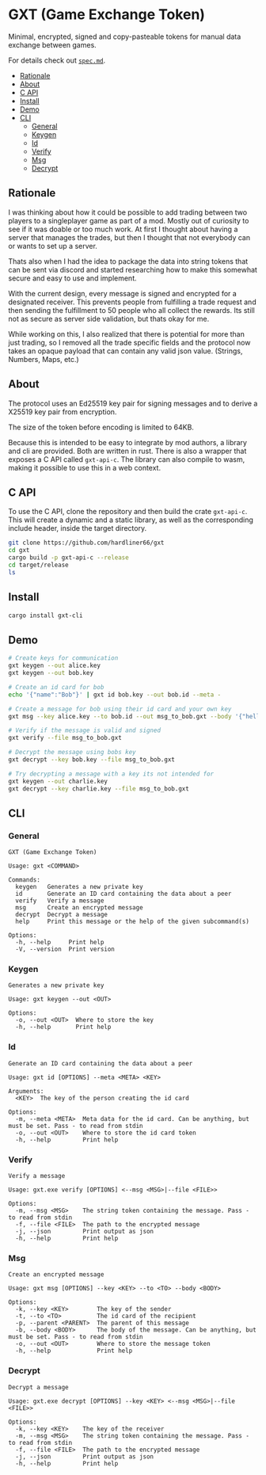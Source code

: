# GXT (Game Exchange Token)

Minimal, encrypted, signed and copy-pasteable tokens for manual data exchange between games.

For details check out [`spec.md`](https://github.com/hardliner66/gxt/blob/main/spec.md).

- [Rationale](#rationale)
- [About](#about)
- [C API](#c-api)
- [Install](#install)
- [Demo](#demo)
- [CLI](#cli)
  - [General](#general)
  - [Keygen](#keygen)
  - [Id](#id)
  - [Verify](#verify)
  - [Msg](#msg)
  - [Decrypt](#decrypt)

## Rationale
I was thinking about how it could be possible to add trading
between two players to a singleplayer game as part of a mod. Mostly out of curiosity to see
if it was doable or too much work. At first I thought about having a server that manages
the trades, but then I thought that not everybody can or wants to set up a server.

Thats also when I had the idea to package the data into string tokens that can be sent
via discord and started researching how to make this somewhat secure and
easy to use and implement.

With the current design, every message is signed and encrypted for a designated receiver.
This prevents people from fulfilling a trade request and then sending the fulfillment to
50 people who all collect the rewards. Its still not as secure as server side validation,
but thats okay for me.

While working on this, I also realized that there is potential for more than just trading,
so I removed all the trade specific fields and the protocol now takes an opaque payload
that can contain any valid json value. (Strings, Numbers, Maps, etc.)

## About
The protocol uses an Ed25519 key pair for signing messages and to derive a X25519 key pair
from encryption.

The size of the token before encoding is limited to 64KB.

Because this is intended to be easy to integrate by mod authors, a library and cli are provided.
Both are written in rust. There is also a wrapper that exposes a C API called `gxt-api-c`.
The library can also compile to wasm, making it possible to use this in a web context.

## C API
To use the C API, clone the repository and then build the crate `gxt-api-c`.
This will create a dynamic and a static library, as well as the corresponding include header,
inside the target directory.

```bash
git clone https://github.com/hardliner66/gxt
cd gxt
cargo build -p gxt-api-c --release
cd target/release
ls
```

## Install
```bash
cargo install gxt-cli
```

## Demo
```bash
# Create keys for communication
gxt keygen --out alice.key
gxt keygen --out bob.key

# Create an id card for bob
echo '{"name":"Bob"}' | gxt id bob.key --out bob.id --meta -

# Create a message for bob using their id card and your own key
gxt msg --key alice.key --to bob.id --out msg_to_bob.gxt --body '{"hello":"world"}'

# Verify if the message is valid and signed
gxt verify --file msg_to_bob.gxt

# Decrypt the message using bobs key
gxt decrypt --key bob.key --file msg_to_bob.gxt

# Try decrypting a message with a key its not intended for
gxt keygen --out charlie.key
gxt decrypt --key charlie.key --file msg_to_bob.gxt
```

## CLI
### General
```
GXT (Game Exchange Token)

Usage: gxt <COMMAND>

Commands:
  keygen   Generates a new private key
  id       Generate an ID card containing the data about a peer
  verify   Verify a message
  msg      Create an encrypted message
  decrypt  Decrypt a message
  help     Print this message or the help of the given subcommand(s)

Options:
  -h, --help     Print help
  -V, --version  Print version
```

### Keygen
```
Generates a new private key

Usage: gxt keygen --out <OUT>

Options:
  -o, --out <OUT>  Where to store the key
  -h, --help       Print help
```

### Id
```
Generate an ID card containing the data about a peer

Usage: gxt id [OPTIONS] --meta <META> <KEY>

Arguments:
  <KEY>  The key of the person creating the id card

Options:
  -m, --meta <META>  Meta data for the id card. Can be anything, but must be set. Pass - to read from stdin    
  -o, --out <OUT>    Where to store the id card token
  -h, --help         Print help
```

### Verify
```
Verify a message

Usage: gxt.exe verify [OPTIONS] <--msg <MSG>|--file <FILE>>

Options:
  -m, --msg <MSG>    The string token containing the message. Pass - to read from stdin
  -f, --file <FILE>  The path to the encrypted message
  -j, --json         Print output as json
  -h, --help         Print help
```

### Msg
```
Create an encrypted message

Usage: gxt msg [OPTIONS] --key <KEY> --to <TO> --body <BODY>

Options:
  -k, --key <KEY>        The key of the sender
  -t, --to <TO>          The id card of the recipient
  -p, --parent <PARENT>  The parent of this message
  -b, --body <BODY>      The body of the message. Can be anything, but must be set. Pass - to read from stdin  
  -o, --out <OUT>        Where to store the message token
  -h, --help             Print help
```

### Decrypt
```
Decrypt a message

Usage: gxt.exe decrypt [OPTIONS] --key <KEY> <--msg <MSG>|--file <FILE>>

Options:
  -k, --key <KEY>    The key of the receiver
  -m, --msg <MSG>    The string token containing the message. Pass - to read from stdin
  -f, --file <FILE>  The path to the encrypted message
  -j, --json         Print output as json
  -h, --help         Print help
```
